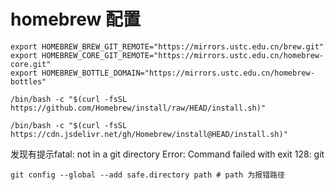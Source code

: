 # homebrew 配置

```shell
export HOMEBREW_BREW_GIT_REMOTE="https://mirrors.ustc.edu.cn/brew.git"
export HOMEBREW_CORE_GIT_REMOTE="https://mirrors.ustc.edu.cn/homebrew-core.git"
export HOMEBREW_BOTTLE_DOMAIN="https://mirrors.ustc.edu.cn/homebrew-bottles"

/bin/bash -c "$(curl -fsSL https://github.com/Homebrew/install/raw/HEAD/install.sh)"

/bin/bash -c "$(curl -fsSL https://cdn.jsdelivr.net/gh/Homebrew/install@HEAD/install.sh)"
```

发现有提示fatal: not in a git directory Error: Command failed with exit 128: git

```shell
git config --global --add safe.directory path # path 为报错路径
```

